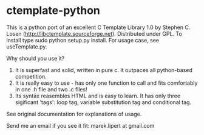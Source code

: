 ctemplate-python
================

This is a python port of an excellent C Template Library 1.0 by Stephen C. Losen (http://libctemplate.sourceforge.net). Distributed under GPL. To install type sudo python setup.py install. For usage case, see useTemplate.py.

Why should you use it?

1. It is superfast and solid, written in pure c. It outpaces all python-based competition.
2. It is really easy to use - has only one function to call and fits comfortably in one .h file and two .c files!
3. Its syntax reasembles HTML and is easy to learn. It has only three sigificant 'tags': loop tag, variable substitution tag and conditional tag.

See original documentation for explanations of usage.

Send me an email if you see it fit:  marek.lipert at gmail.com
